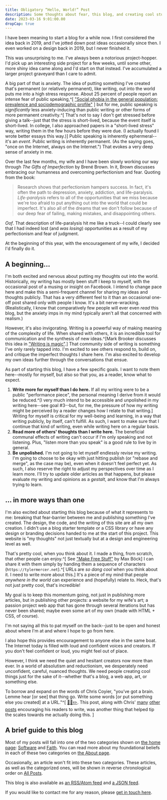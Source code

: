 ```yaml
---
title: Obligatory “Hello, World!” Post
description: Some thoughts about fear, this blog, and creating cool stuff
date: 2023-03-16 9:01:00.00
dropCap: true
---
```


I have been meaning to start a blog for a while now.
I first considered the idea back in 2019,
and I've jotted down post ideas occasionally since then.
I even worked on a design back in 2019,
but I never finished it.

This was unsurprising to me.
I've always been a notorious project-hopper.
I'd pick up an interesting side project for a few weeks,
until some other, more shiny idea came along and I'd start on that instead.
I've accumulated a larger project graveyard than I care to admit.

A big part of that is anxiety.
The idea of putting something I've created that's permanent
(or relatively permanent), like writing, out into the world
puts me into a high stress response.
About 25 percent of people report an intense fear of public speaking,^[
   ["Social phobia in the general population: prevalence and sociodemographic profile"](https://pubmed.ncbi.nlm.nih.gov/10501711/)
]
but for me, public speaking is
_significantly_ less anxiety-inducing than public writing or
other forms of more permanent creativity.^[
   That's not to say I don't get stressed before giving a talk--just
   that the stress is short-lived, because the event itself is short-lived.
   In college, I also approached papers in a "short-lived stress"
   way, writing them in the few hours before they were due.
   (I actually found I wrote better essays this way.)]
Public speaking is inherently ephermeral--it's an _event_.
Public writing is inherently permanent. (As the saying goes,
"once on the Internet, always on the Internet.")
That evokes a very deep sense of anxiety in me.

Over the last few months,
my wife and I have been slowly working our way through
_The Gifts of Imperfection_ by Brené Brown.
In it, Brown discusses embracing our humanness
and overcoming perfectionism and fear. Quoting from the book:

> Research shows that perfectionism hampers success.
> In fact, it's often the path to depression, anxiety, addiction, and life-paralysis.
> _Life-paralysis_ refers to all of the opportunities
> that we miss because we're too afraid to put anything out into
> the world that could be imperfect.
> It's also all of the dreams that we don't follow because of our
> deep fear of failing, making mistakes, and disappointing others.

_Oof_. That description of life-paralysis hit me like a truck--I could
clearly see that I had indeed lost (and _was losing_) opportunities as a result
of my perfectionism and fear of judgment.

At the beginning of this year,
with the encouragement of my wife,
I decided I'd finally do it.

## A beginning...

I'm both excited and nervous about putting my thoughts out into the world.
Historically, my writing has mostly been stuff I keep to myself,
with the occasional post of a musing or insight on Facebook.
I intend to change pace here and make this a semi-frequent
channel for sharing my ideas and thoughts publicly.
That has a very different feel to it
than an occasional one-off post shared only with people I know.
It's a bit nerve-wracking.
(Realistically, I know that comparatively few people
will ever even _read_ this blog, but the anxiety imps in my mind
typically aren't all that concerned with realism.)

However, it's also invigorating. Writing is a powerful way of
making meaning of the complexity of life.
When shared with others, it is an
incredible tool for communication and the synthesis of new
ideas.^[Mark Brooker discusses this idea in ["Writing is magic"](https://brooker.co.za/blog/2022/11/08/writing.html).]
That community side of writing is something I've only rarely tapped into.
I'm excited to see others respond to, build on, and critique the imperfect thoughts I share here.
I'm also excited to develop my own ideas further through the conversations that ensue.

As part of starting this blog,
I have a few specific goals.
I want to note them here--mostly for myself, but also so that you,
as a reader, know what to expect.

1. **Write more for myself than I do here.** If all my writing
   were to be a public "performance piece", the personal meaning I
   derive from it would be reduced.^[I very much intend to be
   accessible and unpolished in my writing here--see goal
   #3--but, for me,
   the pressure of how my writing might be perceived by a reader
   changes how I relate to that writing.]
   Writing for myself is critical
   for my well-being and learning, in a way that writing
   publicly, by itself, can't fulfill.
   As such, I want to make sure that I continue that kind of
   writing, even while writing here on a regular basis.
2. **Read more of others' thoughts than I write here.** The
   beneficial communal effects of writing can't occur if I'm only
   speaking and not listening.
   Plus, "listen more than you speak" is a good rule to live by
   in general.
3. **Be unpolished.** I'm not going to let myself endlessly
   revise my writing.
   I'm going to choose to be okay with just hitting publish
   (or "rebase and merge", as the case may be), even when
   it doesn't feel perfect yet.
   As such, I also reserve the right to adjust my perspectives over time as I learn more.
   I'll try to update older articles as that happens, but please
   evaluate my writing and opinions as a _gestalt_, and know that I'm always trying to learn.

## ... in more ways than one

I'm also excited about starting this blog because of what it represents to me:
breaking that fear-barrier between me and publishing something I've created.
The design, the code, and the writing of this site are all my own creation.
I didn't use a blog starter template or a CSS library or have any
design or branding decisions handed to me at the start of this project.
This website is "my thoughts" not just textually
but at a design and engineering level as well.

That's pretty cool, when you think about it.
I made a thing, from scratch, that other people can enjoy.^[
   See ["Make Free Stuff"](https://mxb.dev/blog/make-free-stuff/) by Max Böck]
I can share it with them simply by handing them a sequence of characters
(`https://tylermercer.net`).^[
   URLs are *so dang cool* when you think about it.
   I need to write more about this.]
It's a piece of my mind that people _anywhere in the world_
can experience and (hopefully) relate to.
Heck, that's not just pretty cool, that's incredible!

My goal is to keep this momentum going,
not just in publishing more articles,
but in publishing other projects:
a website for my wife's art;
a passion project web app that has gone through
several iterations but has never been shared;
maybe even some art of my own (made with HTML + CSS, of course).

I'm not saying all this to pat myself on the back--just to be
open and honest about where I'm at and where I hope to go from here.

I also hope this provides encouragement
to anyone else in the same boat.
The Internet today is filled with loud and confident voices and creators.
If you don't feel confident or loud, you might feel out of place.

However, I think we need the quiet and hesitant creators now more than ever.
In a world of absolutism and reductionism, we desperately need
unconfident, careful, nuanced thoughts.
We need people creating cool things just for the sake of it--whether
that's a blog, a web app, art, or something else.

To borrow and expand on the words of Chris Coyier, "you’ve got a brain.
Lemme hear [or see] that thing go.
Write some words [or put something else you created] at a URL."^[
   [🧠💭✏️](https://chriscoyier.net/2022/05/11/%F0%9F%A7%A0%F0%9F%92%AD%E2%9C%8F%EF%B8%8F/).
   This post, along with Chris' [many](https://chriscoyier.net/2022/02/24/day-and-night-your-content-searches-the-world-for-people-and-opportunities/)
   [other](https://chriscoyier.net/2022/12/26/writing-the-cornerstone-of-amplification/)
   [posts](https://chriscoyier.net/2023/01/09/getting-the-most-value-out-of-an-answer/)
   encouraging his readers to write,
   was another thing that helped tip the scales towards me actually doing this.
   ]

## A brief guide to this blog

Most of my posts will fall into one of the two categories shown
on [the home page](/): [Software](/posts/software) and [Faith](/posts/faith).
You can read more about my foundational beliefs
in each of these two categories on [the About page](/about).

Occasionally, an article won't fit into these two categories.
These articles, as well as the categorized ones, will be shown in
reverse chronological order on [All Posts](/posts).

This blog is also available as [an RSS/Atom feed](/feeds/feed.xml) and [a JSON feed](/feeds/feed.json).

If you would like to contact me for any reason, please [get in touch here](/contact).
